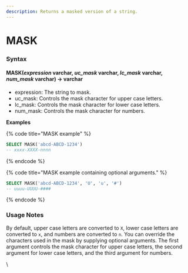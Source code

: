```yaml
---
description: Returns a masked version of a string.
---
```


# MASK

### Syntax <a href="#syntax" id="syntax"></a>

#### MASK(_expression_ varchar, _uc\_mask_ varchar, _lc\_mask_ varchar, _num\_mask_ varchar) → varchar <a href="#maskexpression-varchar-uc_mask-varchar-lc_mask-varchar-num_mask-varchar--varchar" id="maskexpression-varchar-uc_mask-varchar-lc_mask-varchar-num_mask-varchar--varchar"></a>

* expression: The string to mask.
* uc\_mask: Controls the mask character for upper case letters.
* lc\_mask: Controls the mask character for lower case letters.
* num\_mask: Controls the mask character for numbers.

**Examples**

{% code title="MASK example" %}
```sql
SELECT MASK('abcd-ABCD-1234')
-- xxxx-XXXX-nnnn
```
{% endcode %}

{% code title="MASK example containing optional arguments." %}
```sql
SELECT MASK('abcd-ABCD-1234', 'U', 'u', '#')
-- uuuu-UUUU-####
```
{% endcode %}

### Usage Notes <a href="#usage-notes" id="usage-notes"></a>

By default, upper case letters are converted to `X`, lower case letters are converted to `x`, and numbers are converted to `n`. You can override the characters used in the mask by supplying optional arguments. The first argument controls the mask character for upper case letters, the second argument for lower case letters, and the third argument for numbers.

\
